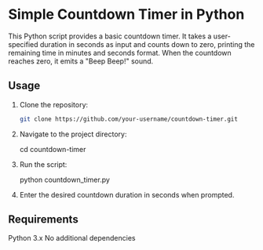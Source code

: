 # Simple Countdown Timer in Python

This Python script provides a basic countdown timer. It takes a user-specified duration in seconds as input and counts down to zero, printing the remaining time in minutes and seconds format. 
When the countdown reaches zero, it emits a "Beep Beep!" sound.

## Usage

1. Clone the repository:

   ```bash
   git clone https://github.com/your-username/countdown-timer.git

2. Navigate to the project directory:

     cd countdown-timer

3. Run the script:

   python countdown_timer.py

4. Enter the desired countdown duration in seconds when prompted.

## Requirements
  Python 3.x
  No additional dependencies
